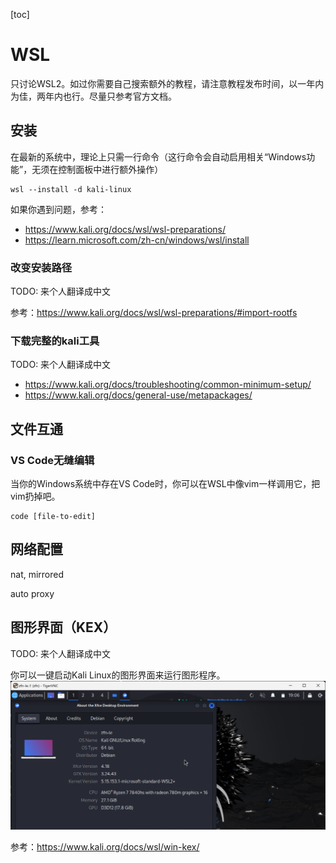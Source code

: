 [toc]

# WSL

只讨论WSL2。如过你需要自己搜索额外的教程，请注意教程发布时间，以一年内为佳，两年内也行。尽量只参考官方文档。

## 安装
在最新的系统中，理论上只需一行命令（这行命令会自动启用相关“Windows功能”，无须在控制面板中进行额外操作）  
```
wsl --install -d kali-linux
```
如果你遇到问题，参考：
- <https://www.kali.org/docs/wsl/wsl-preparations/>
- <https://learn.microsoft.com/zh-cn/windows/wsl/install>

### 改变安装路径

TODO: 来个人翻译成中文

参考：<https://www.kali.org/docs/wsl/wsl-preparations/#import-rootfs>

### 下载完整的kali工具

TODO: 来个人翻译成中文

- <https://www.kali.org/docs/troubleshooting/common-minimum-setup/>
- <https://www.kali.org/docs/general-use/metapackages/>

## 文件互通 <!--TODO: 待补全-->

### VS Code无缝编辑
当你的Windows系统中存在VS Code时，你可以在WSL中像vim一样调用它，把vim扔掉吧。
```
code [file-to-edit]
```

## 网络配置 <!--TODO: 待补全-->

nat, mirrored

auto proxy

  

## 图形界面（KEX）

TODO: 来个人翻译成中文

你可以一键启动Kali Linux的图形界面来运行图形程序。  
![kex](./kex.png)  

参考：<https://www.kali.org/docs/wsl/win-kex/>  
